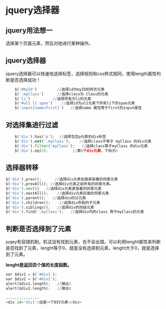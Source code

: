 # jquery选择器

## jquery用法想一

选择某个页面元素，然后对他进行某种操作。

## jquery选择器

jquery选择器可以快速地选择标签，选择规则和css样式相同，使用length属性判断是否选择成功！

```python
    $('#myId')         //选择id为myID的网页元素
    $('.myClass')      //选择class为 Class的元素
    $('li')          //选择所有为li的元素
    $('#ul1 li span')    //选择id为ul1元素下所有li下的span元素
    $('input[name=first]')   //选择name 属性等于first的input属性
```



## 对选择集进行过滤

```python
    $('div').has('p');  //选择包含p元素的div标签
    $('div').not('.myClass');    //选择class不等于 myClass 的div元素
    $('div').filter('myClass');   //选择class等于myClass 的div元素
    $('div').eq(5);           //第6个div元素，下标为5
```

## 选择器转移

```python
$('div').prev();      //选择div元素前面紧挨着的同辈元素
$('div').prevAll(); //选择div元素之前所有的同辈元素。
$('div').next()   //选择div元素紧挨着的同辈元素
$('div').nextAll();    //选择div元素后面的同辈元素
$('div').parent();   //选择div的父元素
$('div').children();    //选择div所有的子元素
$('div').siblings();   //选择div的同级元素
$('div').find('.myClass');   //选择div内的class 等于myClass的元素
```

## 判断是否选择到了元素

juqey有容错机制，机试没有找到元素，也不会出错，可以利用lenght属性来判断是否找到了元素，lenght等于0，就是没有选择到元素，lenght大于0，就是选择到了元素。

**lenght是返回否个值的长度函数。**

```python
var $div1 = $('#div1');
var $div2 = $('#div2');
alert($div1.length);   //弹出1
alert($div2.length);   //弹出0

...............
<div id='div1'>这是一个DIV元素</div>
```

